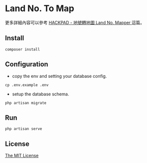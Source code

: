# Land No. To Map

更多詳細內容可以參考 [HACKPAD - 地號轉地圖 Land No. Mapper ](http://bit.ly/1d3t1VC) 這篇。

## Install

`composer install`

## Configuration

+ copy the env and setting your database config.

`cp .env.example .env`

+ setup the database schema.

`php artisan migrate`

## Run

`php artisan serve`

## License

[The MIT License](http://opensource.org/licenses/MIT)
